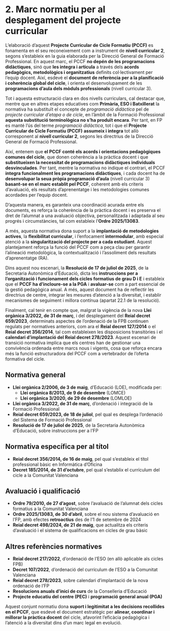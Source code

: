 # 2. Marc normatiu per al desplegament del projecte curricular

L’elaboració d’aquest **Projecte Curricular de Cicle Formatiu (PCCF)** es fonamenta en el seu reconeixement com a instrument de **nivell curricular 2**, segons s’estableix en la guia elaborada per la Direcció General de Formació Professional. En aquest marc, el PCCF **no depén de les programacions didàctiques**, sinó que **les integra i articula** a través dels **acords pedagògics, metodològics i organitzatius** definits col·lectivament per l’equip docent. Així, esdevé el **document de referència per a la planificació i coherència global del cicle**, i orienta el desenvolupament de les **programacions d’aula dels mòduls professionals** (nivell curricular 3).

Tot i aquesta estructuració clara en dos nivells curriculars, cal destacar que, mentre que en altres etapes educatives com **Primària, ESO i Batxillerat** la normativa ha substituït el concepte de *programació didàctica* pel de *projecte curricular d’etapa o de cicle*, en l’àmbit de la Formació Professional **aquesta substitució terminològica no s’ha produït encara**. Per tant, en FP es manté l’ús del terme *programació didàctica*, tot i que el **Projecte Curricular de Cicle Formatiu (PCCF)** **assumeix i integra** tot allò corresponent al **nivell curricular 2**, segons les directrius de la Direcció General de Formació Professional.

Així, entenem que **el PCCF conté els acords i orientacions pedagògiques comunes del cicle**, que donen coherència a la pràctica docent i que **substitueixen la necessitat de programacions didàctiques individuals desvinculades**. Per tant, mentre la normativa no indique el contrari, el PCCF **integra funcionalment les programacions didàctiques**, i cada docent ha de **desenvolupar la seua pròpia programació d’aula** (nivell curricular 3) **basant-se en el marc establit pel PCCF**, coherent amb els criteris d’avaluació, els resultats d’aprenentatge i les metodologies comunes acordades per l’equip docent.

D’aquesta manera, es garanteix una coordinació acurada entre els documents, es reforça la coherència de la pràctica docent i es preserva el dret de l’alumnat a una avaluació objectiva, personalitzada i adaptada al seu progrés i circumstàncies, tal com estableix l’**Ordre 2025/13083**.


A més, aquesta normativa dona suport a la **implantació de metodologies actives**, la **flexibilitat curricular**, i l’enfocament **intermodular**, amb especial atenció a la **singularització del projecte per a cada estudiant**. Aquest plantejament reforça la funció del PCCF com a peça clau per garantir l’alineació metodològica, la contextualització i l’assoliment dels resultats d’aprenentatge (RA).

Dins aquest nou escenari, la **Resolució de 17 de juliol de 2025**, de la Secretaria Autonòmica d’Educació, dicta les **instruccions per a l’organització i funcionament dels cicles formatius de grau D i E** i estableix que el **PCCF ha d’incloure-se a la PGA** i **avaluar-se** com a part essencial de la gestió pedagògica anual. A més, aquest document ha de reflectir les directrius de centre, integrar les mesures d’atenció a la diversitat, i establir mecanismes de seguiment i millora contínua (apartat 22.1 de la resolució).

Finalment, cal tenir en compte que, malgrat la vigència de la nova **Llei orgànica 3/2022, de 31 de març**, i del desplegament del **Reial decret 659/2023**, determinats aspectes de l’ordenació de la FPB continuen regulats per normatives anteriors, com ara el **Reial decret 127/2014** o el **Reial decret 356/2014**, tal com estableixen les disposicions transitòries i el **calendari d’implantació del Reial decret 278/2023**. Aquest escenari de transició normativa implica que els centres han de gestionar una convivència ordenada entre marcs nous i vigents, cosa que reforça encara més la funció estructuradora del PCCF com a vertebrador de l’oferta formativa del cicle.

## Normativa general

- **Llei orgànica 2/2006, de 3 de maig**, d’Educació (LOE), modificada per:
  - **Llei orgànica 8/2013, de 9 de desembre** (LOMCE)
  - **Llei orgànica 3/2020, de 29 de desembre** (LOMLOE)
- **Llei orgànica 3/2022, de 31 de març**, d’ordenació i integració de la Formació Professional
- **Reial decret 659/2023, de 18 de juliol**, pel qual es desplega l’ordenació del Sistema de Formació Professional
- **Resolució de 17 de juliol de 2025**, de la Secretaria Autonòmica d’Educació, sobre instruccions per a l’FP

## Normativa específica per al títol

- **Reial decret 356/2014, de 16 de maig**, pel qual s’estableix el títol professional bàsic en Informàtica d’Oficina
- **Decret 185/2014, de 31 d’octubre**, pel qual s’establix el currículum del cicle a la Comunitat Valenciana

## Avaluació i qualificació

- **Ordre 79/2010, de 27 d’agost**, sobre l’avaluació de l’alumnat dels cicles formatius a la Comunitat Valenciana
- **Ordre 2025/13083, de 30 d’abril**, sobre el nou sistema d’avaluació en l’FP, amb efectes **retroactius** des de l’1 de setembre de 2024
- **Reial decret 498/2024, de 21 de maig**, que actualitza els criteris d’avaluació i el sistema de qualificacions en cicles de grau bàsic

## Altres referències normatives

- **Reial decret 217/2022**, d’ordenació de l’ESO (en allò aplicable als cicles FPB)
- **Decret 107/2022**, d’ordenació del currículum de l’ESO a la Comunitat Valenciana
- **Reial decret 278/2023**, sobre calendari d’implantació de la nova ordenació de l’FP
- **Resolucions anuals d’inici de curs** de la Conselleria d’Educació
- **Projecte educatiu del centre (PEC)** i **programació general anual (PGA)**

Aquest conjunt normatiu dona **suport i legitimitat a les decisions recollides en el PCCF**, que esdevé el document estratègic per **alinear, coordinar i millorar la pràctica docent** del cicle, afavorint l’eficàcia pedagògica i l’atenció a la diversitat dins d’un marc legal en evolució.
